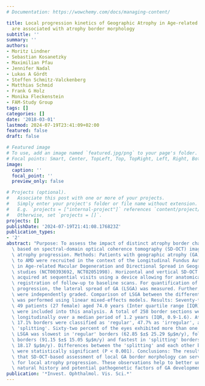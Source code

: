 ```yaml
---
# Documentation: https://wowchemy.com/docs/managing-content/

title: Local progression kinetics of Geographic Atrophy in Age-related Macular Degeneration
  are associated with atrophy border morphology
subtitle: ''
summary: ''
authors:
- Moritz Lindner
- Sebastian Kosanetzky
- Maximilian Pfau
- Jennifer Nadal
- Lukas A Gördt
- Steffen Schmitz-Valckenberg
- Matthias Schmid
- Frank G Holz
- Monika Fleckenstein
- FAM-Study Group
tags: []
categories: []
date: '2018-03-01'
lastmod: 2024-07-19T23:41:09+02:00
featured: false
draft: false

# Featured image
# To use, add an image named `featured.jpg/png` to your page's folder.
# Focal points: Smart, Center, TopLeft, Top, TopRight, Left, Right, BottomLeft, Bottom, BottomRight.
image:
  caption: ''
  focal_point: ''
  preview_only: false

# Projects (optional).
#   Associate this post with one or more of your projects.
#   Simply enter your project's folder or file name without extension.
#   E.g. `projects = ["internal-project"]` references `content/project/deep-learning/index.md`.
#   Otherwise, set `projects = []`.
projects: []
publishDate: '2024-07-19T21:41:08.176823Z'
publication_types:
- '2'
abstract: "Purpose: To assess the impact of distinct atrophy border characteristics\
  \ based on spectral-domain optical coherence tomography (SD-OCT) imaging on local\
  \ atrophy progression. Methods: Patients with geographic atrophy (GA) secondary\
  \ to AMD were recruited in the context of the Longitudinal Fundus Autofluorescence\
  \ in Age-related Macular Degeneration and Directional Spread in Geographic Atrophy\
  \ studies (NCT00393692, NCT02051998). Horizontal and vertical SD-OCT scans were\
  \ acquired at sequential visits using a device allowing for anatomically accurate\
  \ registration of follow-up to baseline scans. For quantification of local atrophy\
  \ progression, the lateral spread of GA (LSGA) was measured. Further, border types\
  \ were independently graded. Comparison of LSGA between the different border types\
  \ was performed using linear mixed-effects models. Results: Seventy-two eyes of\
  \ 49 patients (27 female) aged 74.0 years (Inter quartile range [IQR], 68.1-79.0)\
  \ were included into this analysis. A total of 258 border sections were analyzed\
  \ longitudinally over a median period of 1.2 years (IQR, 0.9-1.6). At baseline,\
  \ 17.1% borders were classified as 'regular', 47.7% as 'irregular', and 35.3% as\
  \ 'splitting'. Sixty-two percent of the eyes exhibited more than one border type.\
  \ LSGA was slowest in 'regular' borders (62.85 $±$ 25.29 $μ$m/y), followed by 'irregular'\
  \ borders (91.15 $±$ 15.05 $μ$m/y) and fastest in 'splitting' borders (183.15 $±$\
  \ 18.17 $μ$m/y). Differences between the 'splitting' and each other border type\
  \ were statistically significant (P < 0.001). Conclusions: The results indicate\
  \ that SD-OCT-based assessment of local GA border morphology can serve as a predictor\
  \ for local atrophy progression. These observations help to better understand the\
  \ natural history and potential pathogenetic factors of GA development and progression."
publication: '*Invest. Ophthalmol. Vis. Sci.*'
---
```

